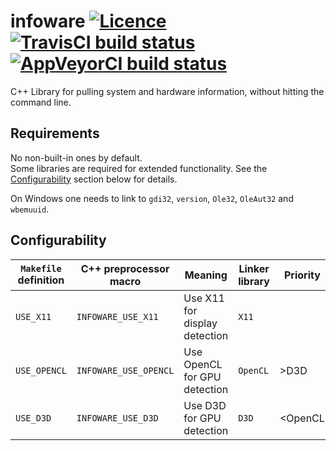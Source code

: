 # infoware [![Licence](https://img.shields.io/badge/license-CC0-green.svg?style=flat)](LICENSE) [![TravisCI build status](https://travis-ci.org/ThePhD/infoware.svg?branch=master)](https://travis-ci.org/ThePhD/infoware) [![AppVeyorCI build status](https://ci.appveyor.com/api/projects/status/github/ThePhD/infoware?branch=master&svg=true)](https://ci.appveyor.com/project/ThePhD/infoware/branch/master)
C++ Library for pulling system and hardware information, without hitting the command line.


## Requirements
No non-built-in ones by default.<br />
Some libraries are required for extended functionality. See the [Configurability](#configurability) section below for details.

On Windows one needs to link to `gdi32`, `version`, `Ole32`, `OleAut32` and `wbemuuid`.

## Configurability
|`Makefile` definition|C++ preprocessor macro|              Meaning              |Linker library|Priority|
|---------------------|----------------------|-----------------------------------|--------------|--------|
|      `USE_X11`      |  `INFOWARE_USE_X11`  |   Use X11 for display detection   |     `X11`    |        |
|     `USE_OPENCL`    | `INFOWARE_USE_OPENCL`|    Use OpenCL for GPU detection   |   `OpenCL`   |  >D3D  |
|      `USE_D3D`      |  `INFOWARE_USE_D3D`  |      Use D3D for GPU detection    |     `D3D`    | <OpenCL|
